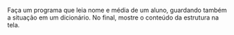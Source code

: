 Faça um programa que leia nome e média de um aluno,
guardando também a situação em um dicionário. No final, mostre o
conteúdo da estrutura na tela.